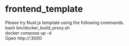 # frontend_template
Please try Nuxt.js template using the following commands.  
bash bin/docker_build_proxy.sh  
docker compose up -d  
Open http://<ip>:3000  